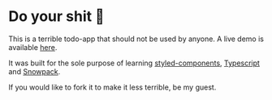 # Do your shit 💩

This is a terrible todo-app that should not be used by anyone.
A live demo is available [here](https://do-your-shit.netlify.app/).

It was built for the sole purpose of learning [styled-components](https://styled-components.com/), [Typescript](https://www.typescriptlang.org/) and [Snowpack](https://www.snowpack.dev/).

If you would like to fork it to make it less terrible, be my guest.

